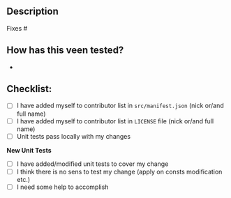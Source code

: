 <!-- For unfinished work add `WIP` to PR title -->

## Description
<!-- Link related issue -->
Fixes #

<!-- Include a summary of the change. Please also include relevant motivation and context. -->

## How has this veen tested?

<!-- Describe the tests that you ran to verify your changes. Provide instructions so anyone can reproduce. Provide your OS version and other configuration that may be important. --> 

-

## Checklist:

- [ ] I have added myself to contributor list in `src/manifest.json` (nick or/and full name)
- [ ] I have added myself to contributor list in `LICENSE` file (nick or/and full name)
- [ ] Unit tests pass locally with my changes

**New Unit Tests**
- [ ] I have added/modified unit tests to cover my change
- [ ] I think there is no sens to test my change (apply on consts modification etc.)
- [ ] I need some help to accomplish
